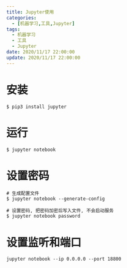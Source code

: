 ```yaml
---
title: Jupyter使用
categories: 
  - [机器学习,工具,Jupyter]
tags:
  - 机器学习
  - 工具
  - Jupyter
date: 2020/11/17 22:00:00
update: 2020/11/17 22:00:00
---
```


# 安装

```shell
$ pip3 install jupyter
```

# 运行

```shell
$ jupyter notebook
```

# 设置密码

```shell
# 生成配置文件
$ jupyter notebook --generate-config

# 设置密码, 把密码加密后写入文件, 不会启动服务
$ jupyter notebook password
```

# 设置监听和端口

```shell
jupyter notebook --ip 0.0.0.0 --port 18800 
```

